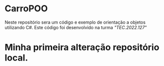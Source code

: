 # CarroPOO
Neste repositório sera um código e exemplo de orientação a objetos utilizando C#. Este código foi desenvolvido na turma _"TEC.2022.127"_

# Minha primeira alteração repositório local.